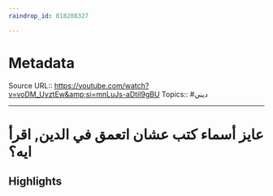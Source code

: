 ```yaml
---
raindrop_id: 818208327

---
```


# Metadata
Source URL:: https://youtube.com/watch?v=voDM_UvztEw&amp;si=mnLuJs-aDtiI9gBU
Topics:: #ديني

---
# عايز أسماء كتب عشان اتعمق في الدين, اقرأ ايه؟



## Highlights

